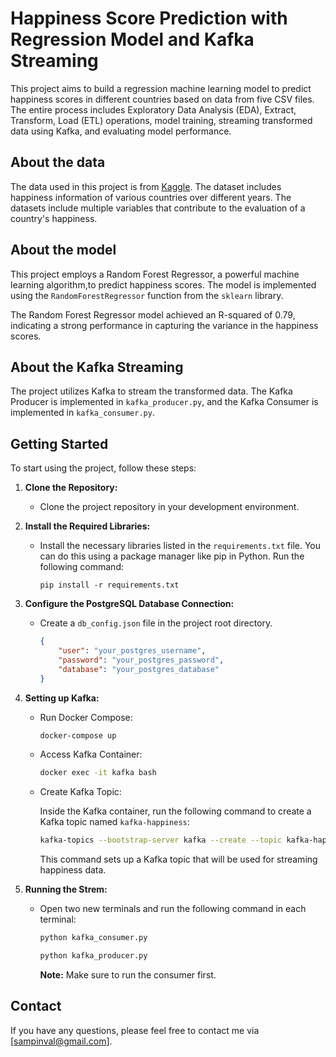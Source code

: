 # Happiness Score Prediction with Regression Model and Kafka Streaming
This project aims to build a regression machine learning model to predict happiness scores in different countries based on data from five CSV files. The entire process includes Exploratory Data Analysis (EDA), Extract, Transform, Load (ETL) operations, model training, streaming transformed data using Kafka, and evaluating model performance.

## About the data
The data used in this project is from [Kaggle](https://www.kaggle.com/unsdsn/world-happiness). The dataset includes happiness information of various countries over different years. The datasets include multiple variables that contribute to the evaluation of a country's happiness.

## About the model
This project employs a Random Forest Regressor, a powerful machine learning algorithm,to predict happiness scores. The model is implemented using the `RandomForestRegressor` function from the `sklearn` library.

The Random Forest Regressor model achieved an R-squared of 0.79, indicating a strong performance in capturing the variance in the happiness scores.

## About the Kafka Streaming
The project utilizes Kafka to stream the transformed data. The Kafka Producer is implemented in `kafka_producer.py`, and the Kafka Consumer is implemented in `kafka_consumer.py`.

## Getting Started
To start using the project, follow these steps:

1. **Clone the Repository:**
   - Clone the project repository in your development environment.

2. **Install the Required Libraries:**
   - Install the necessary libraries listed in the `requirements.txt` file. You can do this using a package manager like pip in Python. Run the following command:

     ```
     pip install -r requirements.txt
     ```

3. **Configure the PostgreSQL Database Connection:**
   - Create a `db_config.json` file in the project root directory.

        ```json
        {
            "user": "your_postgres_username",
            "password": "your_postgres_password",
            "database": "your_postgres_database"
        }
        ```

4. **Setting up Kafka:**
   - Run Docker Compose:
        ```bash
        docker-compose up
        ```
   - Access Kafka Container:
        ```bash
        docker exec -it kafka bash 
        ```
   - Create Kafka Topic:
        
        Inside the Kafka container, run the following command to create a Kafka topic named `kafka-happiness`:
        ```bash
        kafka-topics --bootstrap-server kafka --create --topic kafka-happiness 
        ```  
        This command sets up a Kafka topic that will be used for streaming happiness data.

5. **Running the Strem:**
    - Open two new terminals and run the following command in each terminal:
        ```bash
        python kafka_consumer.py
        ```
        ```bash
        python kafka_producer.py
        ```

        **Note:** Make sure to run the consumer first.


## Contact
If you have any questions, please feel free to contact me via [sampinval@gmail.com].




